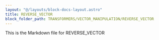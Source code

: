```yaml
---
layout: "@/layouts/block-docs-layout.astro"
title: REVERSE_VECTOR
block_folder_path: TRANSFORMERS/VECTOR_MANIPULATION/REVERSE_VECTOR
---
```


This is the Markdown file for REVERSE_VECTOR

